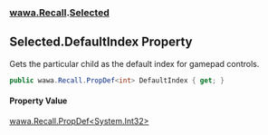### [wawa.Recall](wawa.Recall.md 'wawa.Recall').[Selected](Selected.md 'wawa.Recall.Selected')

## Selected.DefaultIndex Property

Gets the particular child as the default index for gamepad controls.

```csharp
public wawa.Recall.PropDef<int> DefaultIndex { get; }
```

#### Property Value
[wawa.Recall.PropDef&lt;](PropDef{T}.md 'wawa.Recall.PropDef<T>')[System.Int32](https://docs.microsoft.com/en-us/dotnet/api/System.Int32 'System.Int32')[&gt;](PropDef{T}.md 'wawa.Recall.PropDef<T>')